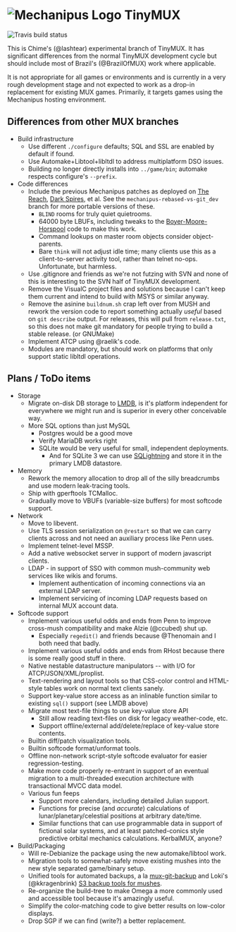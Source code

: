 # ![Mechanipus Logo](http://mechanipus.com/img/mechanipus-logo-outline64.png) TinyMUX

![Travis build status](https://travis-ci.org/lashtear/tinymux.svg?branch=mechanipus)

This is Chime's (@lashtear) experimental branch of TinyMUX.  It has significant differences from the normal TinyMUX development cycle but should include most of Brazil's (@BrazilOfMUX) work where applicable.

It is not appropriate for all games or environments and is currently in a very rough development stage and not expected to work as a drop-in replacement for existing MUX games.  Primarily, it targets games using the Mechanipus hosting environment.

## Differences from other MUX branches

* Build infrastructure
  * Use different `./configure` defaults; SQL and SSL are enabled by default if found.
  * Use Automake+Libtool+libltdl to address multiplatform DSO issues.
  * Building no longer directly installs into `../game/bin`; automake respects configure's `--prefix`.
* Code differences
  * Include the previous Mechanipus patches as deployed on [The Reach](http://thereachmux.org/), [Dark Spires](http://darkspires.org/), et al.  See the `mechanipus-rebased-vs-git_dev` branch for more portable versions of these.
	* `BLIND` rooms for truly quiet quietrooms.
	* 64000 byte LBUFs, including tweaks to the [Boyer-Moore-Horspool](http://en.wikipedia.org/wiki/Boyer%E2%80%93Moore%E2%80%93Horspool_algorithm) code to make this work.
	* Command lookups on master room objects consider object-parents.
	* Bare `think` will not adjust idle time; many clients use this as a client-to-server activity tool, rather than telnet no-ops.  Unfortunate, but harmless.
  * Use .gitignore and friends as we're not futzing with SVN and none of this is interesting to the SVN half of TinyMUX development.
  * Remove the VisualC project files and solutions because I can't keep them current and intend to build with MSYS or similar anyway.
  * Remove the asinine `buildnum.sh` crap left over from MUSH and rework the version code to report something actually *useful* based on `git describe` output.  For releases, this will pull from `release.txt`, so this does not make git mandatory for people trying to build a stable release.  (or GNUMake)
  * Implement ATCP using @raelik's code.
  * Modules are mandatory, but should work on platforms that only support static libltdl operations.

## Plans / ToDo items

* Storage
  * Migrate on-disk DB storage to [LMDB](http://symas.com/mdb/), is it's platform independent for everywhere we might run and is superior in every other conceivable way.
  * More SQL options than just MySQL
	* Postgres would be a good move
	* Verify MariaDB works right
	* SQLite would be very useful for small, independent deployments.
	  * And for SQLite 3 we can use [SQLightning](https://gitorious.org/mdb/sqlightning/source/5a70c78cc0c7b9393ff1373905bf1a852cfab3bc:) and store it in the primary LMDB datastore.
* Memory
  * Rework the memory allocation to drop all of the silly breadcrumbs and use modern leak-tracing tools.
  * Ship with gperftools TCMalloc.
  * Gradually move to VBUFs (variable-size buffers) for most softcode support.
* Network
  * Move to libevent.
  * Use TLS session serialization on `@restart` so that we can carry clients across and not need an auxiliary process like Penn uses.
  * Implement telnet-level MSSP.
  * Add a native websocket server in support of modern javascript clients.
  * LDAP - in support of SSO with common mush-community web services like wikis and forums.
	* Implement authentication of incoming connections via an external LDAP server.
	* Implement servicing of incoming LDAP requests based on internal MUX account data.
* Softcode support
  * Implement various useful odds and ends from Penn to improve cross-mush compatibility and make Alzie (@ccubed) shut up.
	* Especially `regedit()` and friends because @Thenomain and I both need that badly.
  * Implement various useful odds and ends from RHost because there is some really good stuff in there.
  * Native nestable datastructure manipulators -- with I/O for ATCP/JSON/XML/proplist.
  * Text-rendering and layout tools so that CSS-color control and HTML-style tables work on normal text clients sanely.
  * Support key-value store access as an inlinable function similar to existing `sql()` support (see LMDB above)
  * Migrate most text-file things to use key-value store API
	* Still allow reading text-files on disk for legacy weather-code, etc.
	* Support offline/external add/delete/replace of key-value store contents.
  * Builtin diff/patch visualization tools.
  * Builtin softcode format/unformat tools.
  * Offline non-network script-style softcode evaluator for easier regression-testing.
  * Make more code properly re-entrant in support of an eventual migration to a multi-threaded execution architecture with transactional MVCC data model.
  * Various fun feeps
	* Support more calendars, including detailed Julian support.
	* Functions for precise (and *accurate*) calculations of lunar/planetary/celestial positions at arbitrary date/time.
	* Similar functions that can use programmable data in support of fictional solar systems, and at least patched-conics style predictive orbital mechanics calculations.  KerbalMUX, anyone?
* Build/Packaging
  * Will re-Debianize the package using the new automake/libtool work.
  * Migration tools to somewhat-safely move existing mushes into the new style separated game/binary setup.
  * Unified tools for automated backups, a la [mux-git-backup](https://github.com/lashtear/mux-git-backup) and Loki's (@kkragenbrink) [S3 backup tools for mushes](https://github.com/kkragenbrink/hm-s3-backup).
  * Re-organize the build-tree to make Omega a more commonly used and accessible tool because it's amazingly useful.
  * Simplify the color-matching code to give better results on low-color displays.
  * Drop SGP if we can find (write?) a better replacement.
